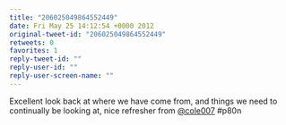 ```yaml
---
title: "206025049864552449"
date: Fri May 25 14:12:54 +0000 2012
original-tweet-id: "206025049864552449"
retweets: 0
favorites: 1
reply-tweet-id: ""
reply-user-id: ""
reply-user-screen-name: ""
---
```

Excellent look back at where we have come from, and things we need to continually be looking at, nice refresher from <a href="https://twitter.com/cole007">@cole007</a> #p80n
